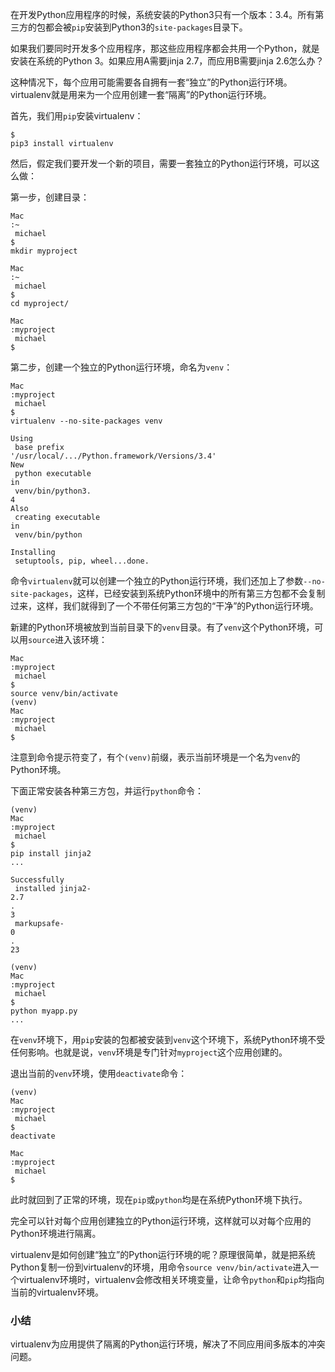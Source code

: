在开发Python应用程序的时候，系统安装的Python3只有一个版本：3.4。所有第三方的包都会被`pip`安装到Python3的`site-packages`目录下。

如果我们要同时开发多个应用程序，那这些应用程序都会共用一个Python，就是安装在系统的Python 3。如果应用A需要jinja 2.7，而应用B需要jinja 2.6怎么办？

这种情况下，每个应用可能需要各自拥有一套“独立”的Python运行环境。virtualenv就是用来为一个应用创建一套“隔离”的Python运行环境。

首先，我们用`pip`安装virtualenv：

```
$ 
pip3 install virtualenv

```

然后，假定我们要开发一个新的项目，需要一套独立的Python运行环境，可以这么做：

第一步，创建目录：

```
Mac
:~
 michael
$ 
mkdir myproject

Mac
:~
 michael
$ 
cd myproject/

Mac
:myproject
 michael
$

```

第二步，创建一个独立的Python运行环境，命名为`venv`：

```
Mac
:myproject
 michael
$ 
virtualenv --no-site-packages venv

Using
 base prefix 
'/usr/local/.../Python.framework/Versions/3.4'
New
 python executable 
in
 venv/bin/python3.
4
Also
 creating executable 
in
 venv/bin/python

Installing
 setuptools, pip, wheel...done.

```

命令`virtualenv`就可以创建一个独立的Python运行环境，我们还加上了参数`--no-site-packages`，这样，已经安装到系统Python环境中的所有第三方包都不会复制过来，这样，我们就得到了一个不带任何第三方包的“干净”的Python运行环境。

新建的Python环境被放到当前目录下的`venv`目录。有了`venv`这个Python环境，可以用`source`进入该环境：

```
Mac
:myproject
 michael
$ 
source venv/bin/activate
(venv)
Mac
:myproject
 michael
$

```

注意到命令提示符变了，有个`(venv)`前缀，表示当前环境是一个名为`venv`的Python环境。

下面正常安装各种第三方包，并运行`python`命令：

```
(venv)
Mac
:myproject
 michael
$ 
pip install jinja2
...

Successfully
 installed jinja2-
2.7
.
3
 markupsafe-
0
.
23

(venv)
Mac
:myproject
 michael
$ 
python myapp.py
...

```

在`venv`环境下，用`pip`安装的包都被安装到`venv`这个环境下，系统Python环境不受任何影响。也就是说，`venv`环境是专门针对`myproject`这个应用创建的。

退出当前的`venv`环境，使用`deactivate`命令：

```
(venv)
Mac
:myproject
 michael
$ 
deactivate 

Mac
:myproject
 michael
$

```

此时就回到了正常的环境，现在`pip`或`python`均是在系统Python环境下执行。

完全可以针对每个应用创建独立的Python运行环境，这样就可以对每个应用的Python环境进行隔离。

virtualenv是如何创建“独立”的Python运行环境的呢？原理很简单，就是把系统Python复制一份到virtualenv的环境，用命令`source venv/bin/activate`进入一个virtualenv环境时，virtualenv会修改相关环境变量，让命令`python`和`pip`均指向当前的virtualenv环境。

### 小结

virtualenv为应用提供了隔离的Python运行环境，解决了不同应用间多版本的冲突问题。

